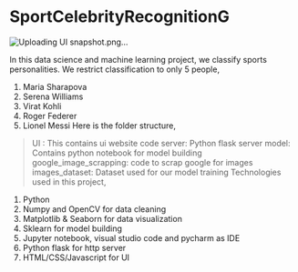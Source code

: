 # SportCelebrityRecognitionG









![Uploading UI snapshot.png…]()








In this data science and machine learning project, we classify sports personalities. We restrict classification to only 5 people,

1. Maria Sharapova
2. Serena Williams
3. Virat Kohli
4. Roger Federer
5. Lionel Messi
Here is the folder structure,

> UI : This contains ui website code
> server: Python flask server
> model: Contains python notebook for model building
> google_image_scrapping: code to scrap google for images
> images_dataset: Dataset used for our model training
> Technologies used in this project,

1. Python
2. Numpy and OpenCV for data cleaning
3. Matplotlib & Seaborn for data visualization
4. Sklearn for model building
5. Jupyter notebook, visual studio code and pycharm as IDE
6. Python flask for http server
7. HTML/CSS/Javascript for UI
